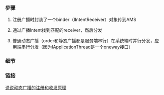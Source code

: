 ### 步骤
1. 注册广播时封装了一个binder（IIntentReceiver）对象传到AMS

2. 通过广播Intent找到匹配的receiver，然后分发

3. 普通动态广播（order和静态广播都是服务端串行）在系统端时并行分发，应用端串行分发（因为IApplicationThread是一个oneway接口）

### 细节


### 链接
[说说动态广播的注册和收发原理](https://coding.imooc.com/lesson/340.html#mid=24593"%3Ehttps://coding.imooc.com/lesson/340.html)